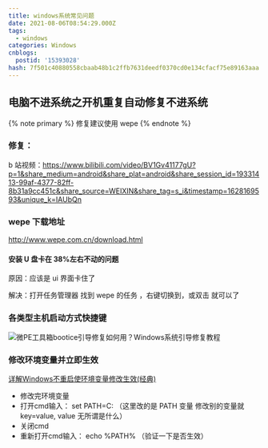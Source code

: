 ```yaml
---
title: windows系统常见问题
date: 2021-08-06T08:54:29.000Z
tags:
  - windows
categories: Windows
cnblogs:
  postid: '15393028'
hash: 7f501c40880558cbaab48b1c2ffb7631deedf0370cd0e134cfacf75e89163aaa
---
```


## 电脑不进系统之开机重复自动修复不进系统

{% note primary %} 修复建议使用 wepe {% endnote %}

### 修复：

b 站视频：https://www.bilibili.com/video/BV1Gv41177gU?p=1&share_medium=android&share_plat=android&share_session_id=19331413-99af-4377-82ff-8b31a9cc451c&share_source=WEIXIN&share_tag=s_i&timestamp=1628169593&unique_k=IAUbQn

### wepe 下载地址

http://www.wepe.com.cn/download.html

#### 安装 U 盘卡在 38%左右不动的问题

原因：应该是 ui 界面卡住了

解决：打开任务管理器 找到 wepe 的任务 ，右键切换到，或双击 就可以了

### 各类型主机启动方式快捷键

![微PE工具箱bootice引导修复如何用？Windows系统引导修复教程](https://s2.loli.net/2023/01/13/jOugZeIKtq1M9aS.jpg)

### 修改环境变量并立即生效

[详解Windows不重启使环境变量修改生效(经典)](http://www.wjhsh.net/zht-blog-p-4033951.html)

- 修改完环境变量
- 打开cmd输入： set PATH=C:  （这里改的是 PATH 变量 修改别的变量就 key=value, value 无所谓是什么）
- 关闭cmd
- 重新打开cmd输入： echo %PATH% （验证一下是否生效）
